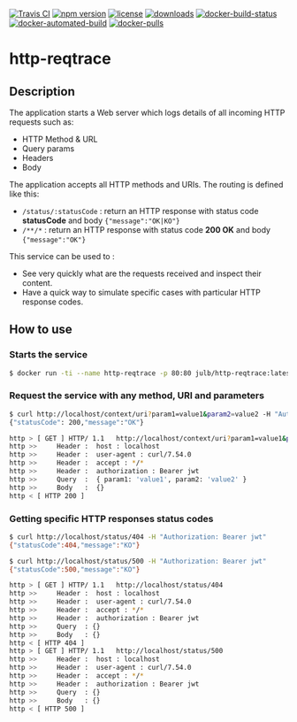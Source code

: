 [![Travis CI](https://img.shields.io/travis/com/julb/http-reqtrace.svg)](https://travis-ci.com/julb/http-reqtrace)
[![npm version](https://img.shields.io/npm/v/http-reqtrace.svg)](https://www.npmjs.com/http-reqtrace)
[![license](https://img.shields.io/npm/l/http-reqtrace.svg)](https://www.npmjs.com/http-reqtrace)
[![downloads](https://img.shields.io/npm/dm/http-reqtrace.svg)](https://www.npmjs.com/http-reqtrace)
[![docker-build-status](https://img.shields.io/docker/build/julb/http-reqtrace.svg)](https://hub.docker.com/r/julb/http-reqtrace)
[![docker-automated-build](https://img.shields.io/docker/automated/julb/http-reqtrace.svg)](https://hub.docker.com/r/julb/http-reqtrace)
[![docker-pulls](https://img.shields.io/docker/pulls/julb/http-reqtrace.svg)](https://hub.docker.com/r/julb/http-reqtrace)

# http-reqtrace

## Description

The application starts a Web server which logs details of all incoming HTTP requests such as:
* HTTP Method & URL
* Query params
* Headers
* Body

The application accepts all HTTP methods and URIs.
The routing is defined like this:
* ```/status/:statusCode``` : return an HTTP response with status code __statusCode__ and body ```{"message":"OK|KO"}```
* ```/**/*``` : return an HTTP response with status code __200 OK__ and body ```{"message":"OK"}```

This service can be used to :
* See very quickly what are the requests received and inspect their content.
* Have a quick way to simulate specific cases with particular HTTP response codes.

## How to use

### Starts the service

```bash
$ docker run -ti --name http-reqtrace -p 80:80 julb/http-reqtrace:latest
```

### Request the service with any method, URI and parameters

```bash
$ curl http://localhost/context/uri?param1=value1&param2=value2 -H "Authorization: Bearer jwt"
{"statusCode": 200,"message":"OK"}
```
```bash
http > [ GET ] HTTP/ 1.1   http://localhost/context/uri?param1=value1&param2=value2
http >>     Header :  host : localhost
http >>     Header :  user-agent : curl/7.54.0
http >>     Header :  accept : */*
http >>     Header :  authorization : Bearer jwt
http >>     Query  :  { param1: 'value1', param2: 'value2' }
http >>     Body   :  {}
http < [ HTTP 200 ]
```

### Getting specific HTTP responses status codes

```bash
$ curl http://localhost/status/404 -H "Authorization: Bearer jwt"
{"statusCode":404,"message":"KO"}

$ curl http://localhost/status/500 -H "Authorization: Bearer jwt"
{"statusCode":500,"message":"KO"}
```
```bash
http > [ GET ] HTTP/ 1.1   http://localhost/status/404
http >>     Header :  host : localhost
http >>     Header :  user-agent : curl/7.54.0
http >>     Header :  accept : */*
http >>     Header :  authorization : Bearer jwt
http >>     Query  : {}
http >>     Body   : {}
http < [ HTTP 404 ]
http > [ GET ] HTTP/ 1.1   http://localhost/status/500
http >>     Header :  host : localhost
http >>     Header :  user-agent : curl/7.54.0
http >>     Header :  accept : */*
http >>     Header :  authorization : Bearer jwt
http >>     Query  : {}
http >>     Body   : {}
http < [ HTTP 500 ]
```
